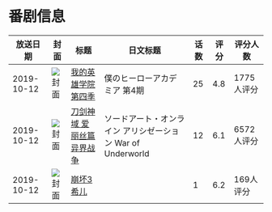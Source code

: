 # 番剧信息

|放送日期|封面|标题|日文标题|话数|评分|评分人数|
|---|---|---|---|---|---|---|
|2019-10-12|![封面](https://lain.bgm.tv/pic/cover/c/a2/35/262162_pGiJE.jpg)|[我的英雄学院 第四季](https://bangumi.tv/subject/262162)|僕のヒーローアカデミア 第4期|25|4.8|1775人评分|
|2019-10-12|![封面](https://lain.bgm.tv/pic/cover/c/dd/a6/279457_2p2B9.jpg)|[刀剑神域 爱丽丝篇 异界战争](https://bangumi.tv/subject/279457)|ソードアート・オンライン アリシゼーション War of Underworld|12|6.1|6572人评分|
|2019-10-12|![封面](https://lain.bgm.tv/pic/cover/c/95/5a/292580_4CNf1.jpg)|[崩坏3 希儿](https://bangumi.tv/subject/292580)||1|6.2|169人评分|
